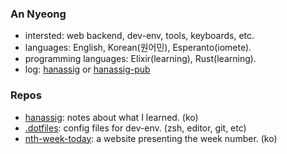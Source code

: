 ### An Nyeong

- intersted: web backend, dev-env, tools, keyboards, etc.
- languages: English, Korean(원어민), Esperanto(iomete).
- programming languages: Elixir(learning), Rust(learning).
- log: [hanassig] or [hanassig-pub]

[hanassig]: https://github.com/nyeong/hanassig
[hanassig-pub]: https://annyeong.me/

### Repos

- [hanassig]: notes about what I learned. (ko)
- [.dotfiles]: config files for dev-env. (zsh, editor, git, etc)
- [nth-week-today]: a website presenting the week number. (ko)

[.dotfiles]: https://github.com/nyeong/.dotfiles
[nth-week-today]: https://github.com/nyeong/nth-week-today
